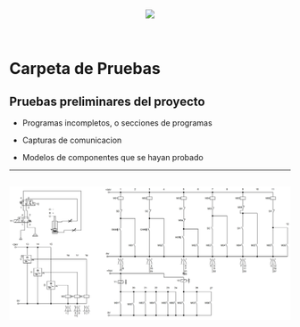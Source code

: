 <br/>
<p align="center">
  <img src="https://avatars2.githubusercontent.com/u/15052789?v=3&s=200">
</p>
<br/>

# Carpeta de Pruebas

## Pruebas preliminares del proyecto

* Programas incompletos, o secciones de programas

* Capturas de comunicacion

* Modelos de componentes que se hayan probado

---
![volqueteo.jpg](/Pruebas/volqueteo.jpg)
---
